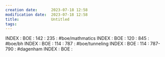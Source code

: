 ```yaml
---
creation date:		2023-07-18 12:58
modification date:	2023-07-18 12:58
title: 				Untitled
tags:
---
```


INDEX : BOE : 142 : 235 : #boe/mathmatics
INDEX : BOE : 120 : 845 : #boe/bh
INDEX : BOE : 114 : 787 : #boe/tunneling 
INDEX : BOE : 114 : 787-790 : #dagenham
INDEX : BOE : 